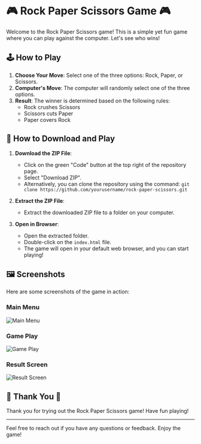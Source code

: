 # 🎮 Rock Paper Scissors Game 🎮

Welcome to the Rock Paper Scissors game! This is a simple yet fun game where you can play against the computer. Let's see who wins!

## 🕹️ How to Play

1. **Choose Your Move**: Select one of the three options: Rock, Paper, or Scissors.
2. **Computer's Move**: The computer will randomly select one of the three options.
3. **Result**: The winner is determined based on the following rules:
   - Rock crushes Scissors
   - Scissors cuts Paper
   - Paper covers Rock

## 💾 How to Download and Play

1. **Download the ZIP File**:
   - Click on the green "Code" button at the top right of the repository page.
   - Select "Download ZIP".
   - Alternatively, you can clone the repository using the command: `git clone https://github.com/yourusername/rock-paper-scissors.git`

2. **Extract the ZIP File**:
   - Extract the downloaded ZIP file to a folder on your computer.

3. **Open in Browser**:
   - Open the extracted folder.
   - Double-click on the `index.html` file.
   - The game will open in your default web browser, and you can start playing!

## 🖼️ Screenshots

Here are some screenshots of the game in action:

### Main Menu
![Main Menu](path_to_screenshot_1.png)

### Game Play
![Game Play](path_to_screenshot_2.png)

### Result Screen
![Result Screen](path_to_screenshot_3.png)

## 🙏 Thank You 🙏

Thank you for trying out the Rock Paper Scissors game! Have fun playing!

---

Feel free to reach out if you have any questions or feedback. Enjoy the game!

